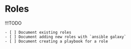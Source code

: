 # Roles

!!!TODO

    - [ ] Document existing roles
    - [ ] Document adding new roles with `ansible galaxy`
    - [ ] Document creating a playbook for a role
